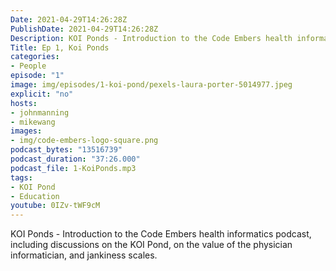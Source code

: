 ```yaml
---
Date: 2021-04-29T14:26:28Z
PublishDate: 2021-04-29T14:26:28Z
Description: KOI Ponds - Introduction to the Code Embers health informatics podcast, including discussions on the KOI Pond, on the value of the physician informatician, and jankiness scales.
Title: Ep 1, Koi Ponds
categories:
- People
episode: "1"
image: img/episodes/1-koi-pond/pexels-laura-porter-5014977.jpeg
explicit: "no"
hosts:
- johnmanning
- mikewang
images:
- img/code-embers-logo-square.png
podcast_bytes: "13516739"
podcast_duration: "37:26.000"
podcast_file: 1-KoiPonds.mp3
tags:
- KOI Pond
- Education
youtube: 0IZv-tWF9cM
---
```

KOI Ponds - Introduction to the Code Embers health informatics podcast, including discussions on the KOI Pond, on the value of the physician informatician, and jankiness scales.
